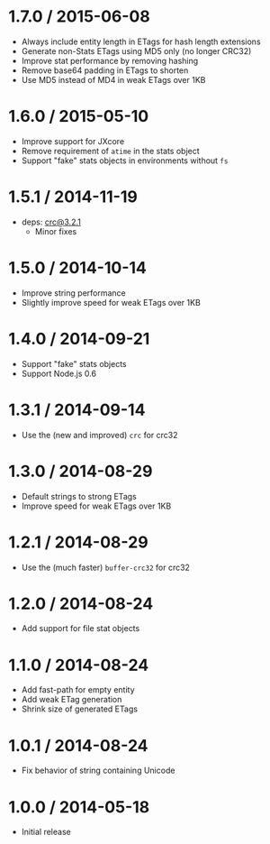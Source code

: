 1.7.0 / 2015-06-08
==================

* Always include entity length in ETags for hash length extensions
* Generate non-Stats ETags using MD5 only (no longer CRC32)
* Improve stat performance by removing hashing
* Remove base64 padding in ETags to shorten
* Use MD5 instead of MD4 in weak ETags over 1KB

1.6.0 / 2015-05-10
==================

* Improve support for JXcore
* Remove requirement of `atime` in the stats object
* Support "fake" stats objects in environments without `fs`

1.5.1 / 2014-11-19
==================

* deps: crc@3.2.1
    - Minor fixes

1.5.0 / 2014-10-14
==================

* Improve string performance
* Slightly improve speed for weak ETags over 1KB

1.4.0 / 2014-09-21
==================

* Support "fake" stats objects
* Support Node.js 0.6

1.3.1 / 2014-09-14
==================

* Use the (new and improved) `crc` for crc32

1.3.0 / 2014-08-29
==================

* Default strings to strong ETags
* Improve speed for weak ETags over 1KB

1.2.1 / 2014-08-29
==================

* Use the (much faster) `buffer-crc32` for crc32

1.2.0 / 2014-08-24
==================

* Add support for file stat objects

1.1.0 / 2014-08-24
==================

* Add fast-path for empty entity
* Add weak ETag generation
* Shrink size of generated ETags

1.0.1 / 2014-08-24
==================

* Fix behavior of string containing Unicode

1.0.0 / 2014-05-18
==================

* Initial release
